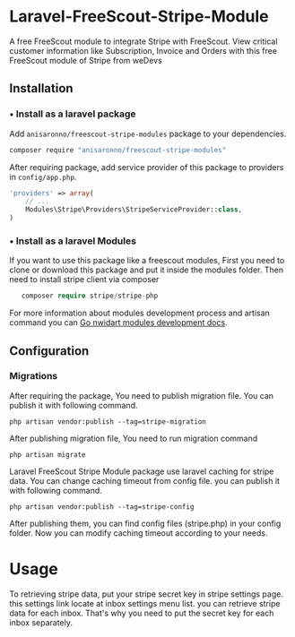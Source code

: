 # Laravel-FreeScout-Stripe-Module

A free FreeScout module to integrate Stripe with FreeScout. View critical customer information like Subscription, Invoice and Orders with this free FreeScout module of Stripe from weDevs

## Installation

### • Install as a laravel package

Add `anisaronno/freescout-stripe-modules` package to your dependencies.

```bash
composer require "anisaronno/freescout-stripe-modules"
```

After requiring package, add service provider of this package to providers in `config/app.php`.

```php
'providers' => array(
    // ...
    Modules\Stripe\Providers\StripeServiceProvider::class,
)
```

### • Install as a laravel Modules

If you want to use this package like a freescout modules, First you need to clone or download this package and put it inside the modules folder. Then need to install stripe client via composer

```php
   composer require stripe/stripe-php
```

For more information about modules development process and artisan command you can [Go nwidart modules development docs](https://nwidart.com/laravel-modules/v6/introduction).
## Configuration

### Migrations

After requiring the package, You need to publish migration file. You can publish it with following command.

```
php artisan vendor:publish --tag=stripe-migration
```

After publishing migration file, You need to run migration command

```
php artisan migrate
```

Laravel FreeScout Stripe Module package use laravel caching for stripe data. You can change caching timeout from config file. you can publish it with following command.

```
php artisan vendor:publish --tag=stripe-config
```

After publishing them, you can find config files (stripe.php) in your config folder. Now you can modify caching timeout according to your needs.
 

# Usage

To retrieving stripe data, put your stripe secret key in stripe settings page. this settings link locate at inbox settings menu list.
you can retrieve stripe data for each inbox. That's why you need to put the secret key for each inbox separately.
